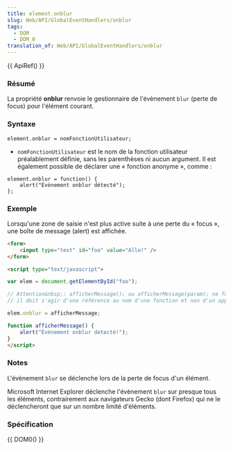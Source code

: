 ```yaml
---
title: element.onblur
slug: Web/API/GlobalEventHandlers/onblur
tags:
  - DOM
  - DOM_0
translation_of: Web/API/GlobalEventHandlers/onblur
---
```

{{ ApiRef() }}

### Résumé

La propriété **onblur** renvoie le gestionnaire de l'évènement `blur` (perte de focus) pour l'élément courant.

### Syntaxe

    element.onblur = nomFonctionUtilisateur;

- `nomFonctionUtilisateur` est le nom de la fonction utilisateur préalablement définie, sans les parenthèses ni aucun argument. Il est également possible de déclarer une « fonction anonyme », comme&nbsp;:

<!---->

    element.onblur = function() {
        alert("Évènement onblur détecté");
    };

### Exemple

Lorsqu'une zone de saisie n'est plus active suite à une perte du « focus », une boîte de message (alert) est affichée.

```html
<form>
	<input type="text" id="foo" value="Allo!" />
</form>

<script type="text/javascript">

var elem = document.getElementById("foo");

// Attention&nbsp;: afficherMessage(); ou afficherMessage(param); ne fonctionneront pas ici,
// il doit s'agir d'une référence au nom d'une fonction et non d'un appel de cette fonction

elem.onblur = afficherMessage;

function afficherMessage() {
	alert("Évènement onblur detecté!");
}
</script>
```

### Notes

L'évènement `blur` se déclenche lors de la perte de focus d'un élément.

Microsoft Internet Explorer déclenche l'évènement `blur` sur presque tous les éléments, contrairement aux navigateurs Gecko (dont Firefox) qui ne le déclencheront que sur un nombre limité d'éléments.

### Spécification

{{ DOM0() }}
